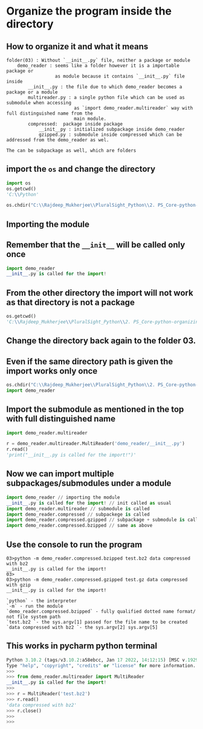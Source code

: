 # Organize the program inside the directory

## How to organize it and what it means 
```text
folder(03) : Without `__init__.py` file, neither a package or module
    demo_reader : seems like a folder however it is a importable package or 
                  as module because it contains `__init__.py` file inside
        __init__.py : the file due to which demo_reader becomes a package or a module 
        multireader.py : a single python file which can be used as submodule when accessing 
                         as `import demo_reader.multireader` way with full distinguished name from the 
                         main module.
        compressed:  package inside package
            __init__py : initialized subpackage inside demo_reader
            gzipped.py : submodule inside compressed which can be addressed from the demo_reader as wel.
                         
The can be subpackage as well, which are folders
```    
## import the `os` and change the directory
```python
import os
os.getcwd()
'C:\\Python'

os.chdir("C:\\Rajdeep_Mukherjee\\PluralSight_Python\\2. PS_Core-python-organizing-larger-programs\\03")
```

## Importing the module
## Remember that the `__init__` will be called only once
```python
import demo_reader
__init__.py is called for the import!
```


## From the other directory the import will not work as that directory is not a package 
```python
os.getcwd()
'C:\\Rajdeep_Mukherjee\\PluralSight_Python\\2. PS_Core-python-organizing-larger-programs\\03'
```

## Change the directory back again to the folder 03.
## Even if the same directory path is given the import works only once
```python
os.chdir("C:\\Rajdeep_Mukherjee\\PluralSight_Python\\2. PS_Core-python-organizing-larger-programs\\03")
import demo_reader
```

## Import the submodule as mentioned in the top with full distinguished name 
```python
import demo_reader.multireader

r = demo_reader.multireader.MultiReader('demo_reader/__init__.py')
r.read()
'print("__init__.py is called for the import!")'

```
## Now we can import multiple subpackages/submodules under a module

```python
import demo_reader // importing the module
__init__.py is called for the import! // init called as usual
import demo_reader.multireader // submodule is called
import demo_reader.compressed // subpackege is called
import demo_reader.compressed.gzipped // subpackage + submodule is called
import demo_reader.compressed.bzipped // same as above
```

## Use the console to run the program

```text
03>python -m demo_reader.compressed.bzipped test.bz2 data compressed with bz2
__init__.py is called for the import!
03>
03>python -m demo_reader.compressed.gzipped test.gz data compressed with gzip 
__init__.py is called for the import!

`python` - the interpreter
`-m` - run the module
`demo_reader.compressed.bzipped` - fully qualified dotted name format/ not file system path
`test.bz2 `- the sys.argv[1] passed for the file name to be created
`data compressed with bz2 `- the sys.argv[2] sys.argv[5]  

```

## This works in pycharm python terminal

```python
Python 3.10.2 (tags/v3.10.2:a58ebcc, Jan 17 2022, 14:12:15) [MSC v.1929 64 bit (AMD64)] on win32
Type "help", "copyright", "credits" or "license" for more information.
>>> 
>>> from demo_reader.multireader import MultiReader
__init__.py is called for the import!
>>>
>>> r = MultiReader('test.bz2')
>>> r.read()
'data compressed with bz2'
>>> r.close()
>>> 
>>> 

```
